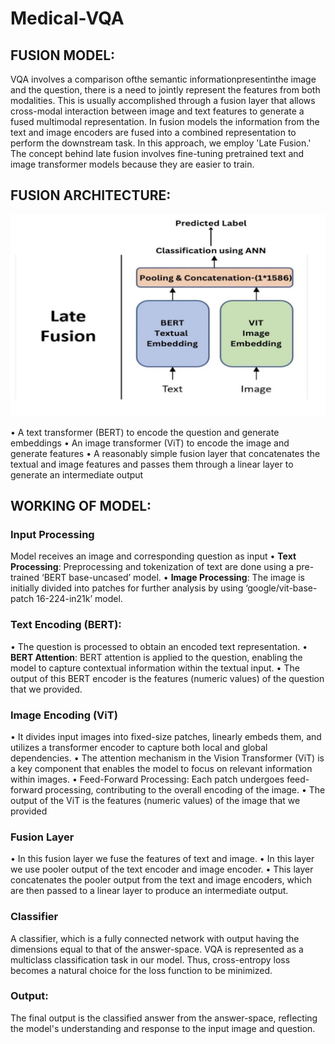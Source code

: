 # Medical-VQA

## FUSION MODEL:

VQA involves a comparison ofthe semantic informationpresentinthe image and the question, there is a need to jointly represent the features from both modalities. This is usually accomplished through a fusion layer that allows cross-modal interaction between image and text features to generate a fused multimodal representation.
In fusion models the information from the text and image encoders are fused into a combined representation to perform the downstream task.
In this approach, we employ 'Late Fusion.' The concept behind late fusion involves fine-tuning pretrained text and image transformer models because they are easier to train.

## FUSION ARCHITECTURE:

![Fusion Architecture](fusionArchitecture.png)

• A text transformer (BERT) to encode the question and generate 
embeddings
• An image transformer (ViT) to encode the image and generate features
• A reasonably simple fusion layer that concatenates the textual and image 
features and passes them through a linear layer to generate an intermediate 
output



## WORKING OF MODEL:


### Input Processing

Model receives an image and corresponding question as input
• **Text Processing**: Preprocessing and tokenization of text are done using a 
pre-trained ‘BERT base-uncased’ model.
•  **Image Processing**: The image is initially divided into patches for further 
analysis by using ‘google/vit-base-patch 16-224-in21k’ model.

### Text Encoding (BERT):

• The question is processed to obtain an encoded text representation.
• **BERT Attention**: BERT attention is applied to the question, enabling the 
model to capture contextual information within the textual input.
• The output of this BERT encoder is the features (numeric values) of the 
question that we provided.

### Image Encoding (ViT)

• It divides input images into fixed-size patches, linearly embeds them, and 
utilizes a transformer encoder to capture both local and global 
dependencies.
• The attention mechanism in the Vision Transformer (ViT) is a key 
component that enables the model to focus on relevant information within 
images.
• Feed-Forward Processing: Each patch undergoes feed-forward processing, 
contributing to the overall encoding of the image.
• The output of the ViT is the features (numeric values) of the image that we 
provided

### Fusion Layer

• In this fusion layer we fuse the features of text and image.
• In this layer we use pooler output of the text encoder and image encoder.
• This layer concatenates the pooler output from the text and image encoders, 
which are then passed to a linear layer to produce an intermediate output.

### Classifier

A classifier, which is a fully connected network with output having the 
dimensions equal to that of the answer-space.
VQA is represented as a multiclass classification task in our model. Thus, cross-entropy loss becomes a natural choice for the loss function to be minimized.

### Output:

The final output is the classified answer from the answer-space, reflecting the 
model's understanding and response to the input image and question.

